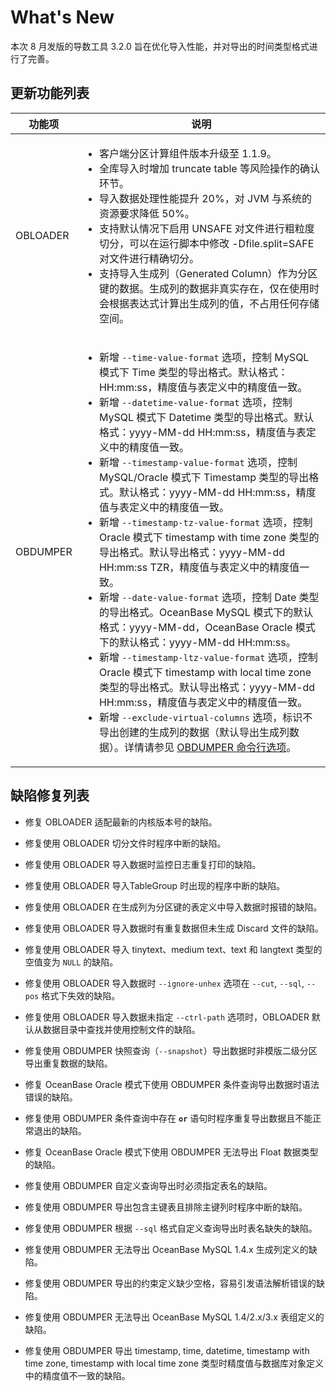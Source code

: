 # What's New 

本次 8 月发版的导数工具 3.2.0 旨在优化导入性能，并对导出的时间类型格式进行了完善。



更新功能列表 
---------------------------



|   功能项    |                                                                                                                                                                                                                                                                                                                                                                                                                                                                                                                                                                                           说明                                                                                                                                                                                                                                                                                                                                                                                                                                                                                                                                                                                            |
|----------|-----------------------------------------------------------------------------------------------------------------------------------------------------------------------------------------------------------------------------------------------------------------------------------------------------------------------------------------------------------------------------------------------------------------------------------------------------------------------------------------------------------------------------------------------------------------------------------------------------------------------------------------------------------------------------------------------------------------------------------------------------------------------------------------------------------------------------------------------------------------------------------------------------------------------------------------------------------------------------------------------------------------------------------------------------------------------------------------------------------------------------------------------------------------------------------------|
| OBLOADER |  <ul><li> 客户端分区计算组件版本升级至 1.1.9。 </li>   <li> 全库导入时增加 truncate table 等风险操作的确认环节。</li>   <li>  导入数据处理性能提升 20%，对 JVM 与系统的资源要求降低 50%。 </li>  <li> 支持默认情况下启用 UNSAFE 对文件进行粗粒度切分，可以在运行脚本中修改 -Dfile.split=SAFE 对文件进行精确切分。 </li><li> 支持导入生成列（Generated Column）作为分区键的数据。生成列的数据非真实存在，仅在使用时会根据表达式计算出生成列的值，不占用任何存储空间。</li></ul>  |
| OBDUMPER | <ul><li> 新增 `--time-value-format` 选项，控制 MySQL 模式下 Time 类型的导出格式。默认格式：HH:mm:ss，精度值与表定义中的精度值一致。</li>   <li> 新增 `--datetime-value-format` 选项，控制 MySQL 模式下 Datetime 类型的导出格式。默认格式：yyyy-MM-dd HH:mm:ss，精度值与表定义中的精度值一致。 </li>  <li> 新增 `--timestamp-value-format` 选项，控制 MySQL/Oracle 模式下 Timestamp 类型的导出格式。默认格式：yyyy-MM-dd HH:mm:ss，精度值与表定义中的精度值一致。 </li>  <li> 新增 `--timestamp-tz-value-format` 选项，控制 Oracle 模式下 timestamp with time zone 类型的导出格式。默认导出格式：yyyy-MM-dd HH:mm:ss TZR，精度值与表定义中的精度值一致。</li>  <li> 新增 `--date-value-format` 选项，控制 Date 类型的导出格式。OceanBase MySQL 模式下的默认格式：yyyy-MM-dd，OceanBase Oracle 模式下的默认格式：yyyy-MM-dd HH:mm:ss。 </li>  <li> 新增 `--timestamp-ltz-value-format` 选项，控制 Oracle 模式下 timestamp with local time zone 类型的导出格式。默认导出格式：yyyy-MM-dd HH:mm:ss，精度值与表定义中的精度值一致。 </li>  <li> 新增 `--exclude-virtual-columns` 选项，标识不导出创建的生成列的数据（默认导出生成列数据）。详情请参见 [OBDUMPER 命令行选项](4.OBDUMPER/2.obdumper-user-guide/3.obdumper-command-line-options.md)。</li></ul>    |



缺陷修复列表 
---------------------------

* 修复 OBLOADER 适配最新的内核版本号的缺陷。

* 修复使用 OBLOADER 切分文件时程序中断的缺陷。

* 修复使用 OBLOADER 导入数据时监控日志重复打印的缺陷。

* 修复使用 OBLOADER 导入TableGroup 时出现的程序中断的缺陷。

* 修复使用 OBLOADER 在生成列为分区键的表定义中导入数据时报错的缺陷。

* 修复使用 OBLOADER 导入数据时有重复数据但未生成 Discard 文件的缺陷。

* 修复使用 OBLOADER 导入 tinytext、medium text、text 和 langtext 类型的空值变为 `NULL` 的缺陷。

* 修复使用 OBLOADER 导入数据时 `--ignore-unhex` 选项在 `--cut`, `--sql`, `--pos` 格式下失效的缺陷。

* 修复使用 OBLOADER 导入数据未指定 `--ctrl-path` 选项时，OBLOADER 默认从数据目录中查找并使用控制文件的缺陷。

* 修复使用 OBDUMPER 快照查询（`--snapshot`）导出数据时非模版二级分区导出重复数据的缺陷。

* 修复 OceanBase Oracle 模式下使用 OBDUMPER 条件查询导出数据时语法错误的缺陷。 

* 修复使用 OBDUMPER 条件查询中存在 **`or`** 语句时程序重复导出数据且不能正常退出的缺陷。  

* 修复 OceanBase Oracle 模式下使用 OBDUMPER 无法导出 Float 数据类型的缺陷。

* 修复使用 OBDUMPER 自定义查询导出时必须指定表名的缺陷。

* 修复使用 OBDUMPER 导出包含主键表且排除主键列时程序中断的缺陷。

* 修复使用 OBDUMPER 根据 `--sql` 格式自定义查询导出时表名缺失的缺陷。

* 修复使用 OBDUMPER 无法导出 OceanBase MySQL 1.4.x 生成列定义的缺陷。

* 修复使用 OBDUMPER 导出的约束定义缺少空格，容易引发语法解析错误的缺陷。

* 修复使用 OBDUMPER 无法导出 OceanBase MySQL 1.4/2.x/3.x 表组定义的缺陷。

* 修复使用 OBDUMPER 导出 timestamp, time, datetime, timestamp with time zone, timestamp with local time zone 类型时精度值与数据库对象定义中的精度值不一致的缺陷。